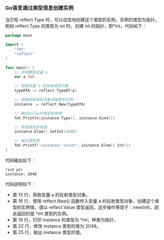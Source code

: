 ### Go语言通过类型信息创建实例

当已知 reflect.Type 时，可以动态地创建这个类型的实例，实例的类型为指针。例如 reflect.Type 的类型为 int 时，创建 int 的指针，即*int，代码如下：

```go
package main

import (
	"fmt"
	"reflect"
)

func main() {
	// 声明整型变量 a
	var a int

	// 获取变量 a 的反射类型对象
	typeOfA := reflect.TypeOf(a)

	// 根据反射类型对象创建类型实例
	instance := reflect.New(typeOfA)

	// 输出Value的类型和种类
	fmt.Println(instance.Type(), instance.Kind())

	// 修改类型实例值
	instance.Elem().SetInt(2048)

	// 输出类型值
	fmt.Printf("instance: %+v\n", instance.Elem().Int())
}
```

代码输出如下：

```text
*int ptr
instance: 2048
```

代码说明如下：

- 第 13 行，获取变量 a 的反射类型对象。
- 第 16 行，使用 reflect.New() 函数传入变量 a 的反射类型对象，创建这个类型的实例值，值以 reflect.Value 类型返回。这步操作等效于：new(int)，因此返回的是 *int 类型的实例。
- 第 19 行，打印 instance 的类型为 *int，种类为指针。
- 第 22 行，修改 instance 类型的值为 2048。
- 第 25 行，输出 instance 类型的值。
